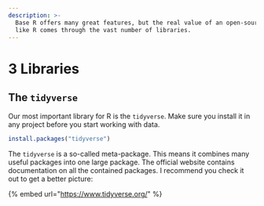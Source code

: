 ```yaml
---
description: >-
  Base R offers many great features, but the real value of an open-source system
  like R comes through the vast number of libraries.
---
```


# 3 Libraries

## The `tidyverse`

Our most important library for R is the `tidyverse`. Make sure you install it in any project before you start working with data.

```r
install.packages("tidyverse")
```

The `tidyverse` is a so-called meta-package. This means it combines many useful packages into one large package. The official website contains documentation on all the contained packages. I recommend you check it out to get a better picture:

{% embed url="https://www.tidyverse.org/" %}

